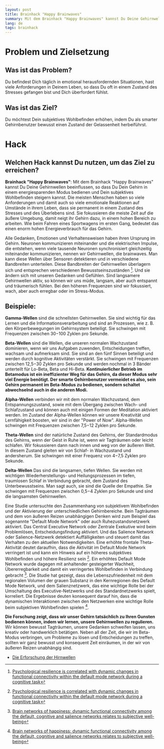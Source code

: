 ```yaml
---
layout: post
title: Brainhack "Happy Brainwaves"
summary: Mit dem Brainhack "Happy Brainwaves" kannst Du Deine Gehirnwellen beeinflussen, so dass Du Dein Gehirn in einem energiesparenden Modus bedienen und Dein subjektives Wohlbefinden steigern kannst.
lang: de
tags: brainhack
---
```



# Problem und Zielsetzung

## Was ist das Problem?
Du befindest Dich täglich in emotional herausfordernden Situationen, hast viele Anforderungen in Deinem Leben, so dass Du oft in einem Zustand des Stresses gefangen bist und Dich überfordert fühlst.

## Was ist das Ziel?
Du möchtest Dein subjektives Wohlbefinden erhöhen, indem Du als smarter Gehirnbenutzer bewusst einen Zustand der Gelassenheit herbeiführst.

# Hack

## Welchen Hack kannst Du nutzen, um das Ziel zu erreichen?
**Brainhack "Happy Brainwaves"**:
Mit dem Brainhack "Happy Brainwaves" kannst Du Deine Gehirnwellen beeinflussen, so dass Du Dein Gehirn in einem energiesparenden Modus bedienen und Dein subjektives Wohlbefinden steigern kannst.
Die meisten Menschen haben so viele Anforderungen und damit auch so viele emotionale Reaktionen auf Umstände in ihrem Leben, 
dass sie permanent in einem Zustand des Stresses und des Überlebens sind.
Sie fokussieren die meiste Zeit auf die äußere Umgebung, damit neigt ihr Gehirn dazu, in einem hohen Bereich zu arbeiten. 
Wie beim Fahren eines Sportwagens im ersten Gang, bedeutet das einen enorm hohen Energieverbrauch für das Gehirn.

Alle Gedanken, Emotionen und Verhaltensweisen haben ihren Ursprung im Gehirn. Neuronen kommunizieren miteinander und die elektrischen Impulse, die entstehen, wenn viele tausende Neuronen synchronisiert gleichzeitig miteinander kommunizieren, nennen wir Gehirnwellen, die brainwaves. Man kann diese Wellen über Sensoren detektieren und in verschiedene Bandbreiten unterteilen.
Diese Bandbreiten der Gehirnwellen überlagern sich und entsprechen verschiedenen Bewusstseinszuständen [^1]. 
Und sie ändern sich mit unseren Gedanken und Gefühlen.
Sind langsamere Gehirnwellen aktiv, so können wir uns müde, langsam, aber auch entspannt und träumerisch fühlen.
Bei den höheren Frequenzen sind wir fokussiert, wach, aber auch erregbar oder im Stress-Modus.

## Beispiele:
**Gamma-Wellen** sind die schnellsten Gehirnwellen. Sie sind wichtig für das Lernen und die Informationsverarbeitung und sind an Prozessen, wie z. B. den Körperbewegungen im Gehirnsystem beteiligt. Sie schwingen mit Frequenzen zwischen 30−100 Zyklen pro Sekunde.

**Beta-Wellen** sind die Wellen, die unseren normalen Wachzustand dominieren, wenn wir uns Aufgaben zuwenden, Entscheidungen treffen, wachsam und aufmerksam sind. Sie sind an den fünf Sinnen beteiligt und werden durch kognitive Aktivitäten verstärkt. Sie schwingen mit Frequenzen zwischen 12,5−30 Zyklen pro Sekunde und werden nochmal in 3 Bänder unterteilt für Lo-Beta, Beta und Hi-Beta.
**Kontinuierlicher Betrieb im Betamodus ist ein ineffizienter Weg für das Gehirn, da dieser Modus sehr viel Energie benötigt. Der smarte Gehirnbenutzer vermeidet es also, sein Gehirn permanent im Beta-Modus zu bedienen, sondern schaltet abwechselnd auch in die anderen Modi.**

**Alpha-Wellen** verbinden wir mit dem normalen Wachzustand, dem Entspannungszustand, sowie mit dem Übergang zwischen Wach- und Schlafzustand und können auch mit einigen Formen der Meditation aktiviert werden. Im Zustand der Alpha-Wellen können wir unsere Kreativität und Lernfähigkeit boosten, wir sind in der "Power of Now". Alpha-Wellen schwingen mit Frequenzen zwischen 7,5−12 Zyklen pro Sekunde.

**Theta-Wellen** sind der natürliche Zustand des Gehirns, der Standardmodus des Gehirns, wenn der Geist in Ruhe ist, wenn wir Tagträumen oder leicht schlafen. Wir fokussieren dann nach innen und weg von der äußeren Welt. In diesem Zustand gleiten wir von Schlaf- in Wachzustand und andersherum. Sie schwingen mit einer Frequenz von 4−7,5 Zyklen pro Sekunde.

**Delta-Wellen** Das sind die langsamen, tiefen Wellen. Sie werden mit wichtigen Wiederherstellungs- und Heilungsprozessen im tiefen, traumlosen Schlaf in Verbindung gebracht, dem Zustand des Unterbewusstseins. Man sagt auch, sie sind die Quelle der Empathie. Sie schwingen mit Frequenzen zwischen 0,5−4 Zyklen pro Sekunde und sind die langsamsten Gehirnwellen.

Eine Studie untersuchte den Zusammenhang von subjektivem Wohlbefinden und der Aktivierung der unterschiedlichen Gehirnbereiche.
Bein Tagträumen und dem von äußeren Reizen unabhängigen Denken wird zum Beispiel das sogenannte "Default Mode Network" oder auch Ruhezustandsnetzwerk aktiviert. 
Das Central Executive Network oder Zentrale Exekutive wird beim Problemlösen, Entscheidungsfindung aktiviert. 
Und das Salience Network oder Salience-Netzwerk detektiert Auffälligkeiten und steuert damit das Verhalten zu den aktuellen Notwendigkeiten. 
Eine erhöhte frontale Theta-Aktivität deutet daraufhin, dass die Aktivität im Default Mode Network verringert ist und kann ein Hinweis auf ein höheres subjektives Wohlbefinden und
höhere Resilienz sein [^1].
Ein erhöhtes Default Mode Network wurde dagegen mit anhaltender gesteigerter Wachheit, Übererregbarkeit und damit ein verringertes Wohlbefinden in Verbindung gebracht [^2].
Die Studie hat gezeigt, dass die Lebenszufriedenheit mit dem regionalen Volumen der grauen Substanz in den Kernregionen des Default Mode Network, 
und dem Salienznetzwerk, das eine wichtige Rolle bei der Umschaltung des Executive-Netzwerks und des Standardnetzwerks spielt, korreliert.
Die Ergebnisse deuten konsequent darauf hin, dass die dynamischen Interaktionen zwischen den Netzwerken eine wichtige Rolle beim subjektiven Wohlbefinden spielen [^2].

**Die Forschung zeigt, dass wir unser Gehirn tatsächlich zu Ihren Gunsten bedienen können, indem wir lernen, unsere Gehirnwellen zu regulieren.**
Wir können bewusst Tagträumen, unsere Gedanken schweifen lassen, uns kreativ oder handwerklich betätigen. Neben all der Zeit, die wir im Beta-Modus verbringen, um Probleme zu lösen und Entscheidungen zu treffen, 
sollten wir ganz bewusst und konsequent Zeit einräumen, in der wir von äußeren Reizen unabhängig sind.

- [Die Erforschung der Hirnwellen](https://www.deutschlandfunkkultur.de/rhythmen-im-gehirn-die-erforschung-der-hirnwellen-100.html)

[^1]: [Psychological resilience is correlated with dynamic changes in functional connectivity within the default mode network during a cognitive task](https://pubmed.ncbi.nlm.nih.gov/33082442/)

[^2]: [Brain networks of happiness: dynamic functional connectivity among the default, cognitive and salience networks relates to subjective well-being](https://academic.oup.com/scan/article/13/8/851/5054957)

